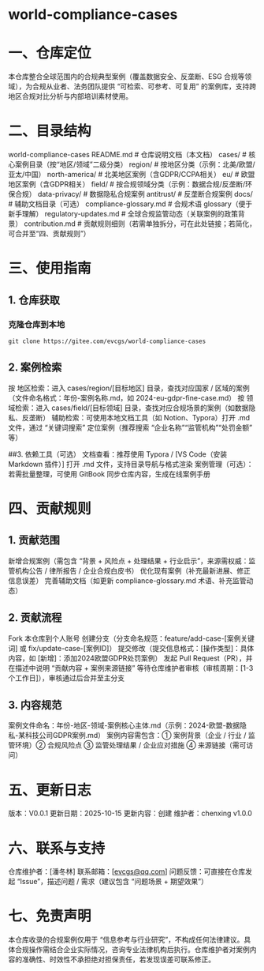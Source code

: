 # world-compliance-cases

# 一、仓库定位
本仓库整合全球范围内的合规典型案例（覆盖数据安全、反垄断、ESG 合规等领域），为合规从业者、法务团队提供 “可检索、可参考、可复用” 的案例库，支持跨地区合规对比分析与内部培训素材使用。

# 二、目录结构
world-compliance-cases
README.md               # 仓库说明文档（本文档）
cases/                  # 核心案例目录（按“地区/领域”二级分类）
  region/               # 按地区分类（示例：北美/欧盟/亚太/中国）
  north-america/        # 北美地区案例（含GDPR/CCPA相关）
  eu/                   # 欧盟地区案例（含GDPR相关）
  field/                # 按合规领域分类（示例：数据合规/反垄断/环保合规）
    data-privacy/       # 数据隐私合规案例
    antitrust/          # 反垄断合规案例
docs/                   # 辅助文档目录（可选）
compliance-glossary.md  # 合规术语 glossary（便于新手理解）
regulatory-updates.md   # 全球合规监管动态（关联案例的政策背景）
contribution.md         # 贡献规则细则（若需单独拆分，可在此处链接；若简化，可合并至“四、贡献规则”）


# 三、使用指南
## 1. 仓库获取
### 克隆仓库到本地

```
git clone https://gitee.com/evcgs/world-compliance-cases
```


## 2. 案例检索
按 地区检索：进入 cases/region/[目标地区] 目录，查找对应国家 / 区域的案例（文件命名格式：年份-案例名称.md，如 2024-eu-gdpr-fine-case.md）
按 领域检索：进入 cases/field/[目标领域] 目录，查找对应合规场景的案例（如数据隐私、反垄断）
辅助检索：可使用本地文档工具（如 Notion、Typora）打开 .md 文件，通过 “关键词搜索” 定位案例（推荐搜索 “企业名称”“监管机构”“处罚金额” 等）

##3. 依赖工具（可选）
文档查看：推荐使用 Typora / [VS Code（安装 Markdown 插件）] 打开 .md 文件，支持目录导航与格式渲染
案例管理（可选）：若需批量整理，可使用 GitBook 同步仓库内容，生成在线案例手册

# 四、贡献规则

## 1. 贡献范围
新增合规案例（需包含 “背景 + 风险点 + 处理结果 + 行业启示”，来源需权威：监管机构公告 / 律所报告 / 企业合规白皮书）
优化现有案例（补充最新进展、修正信息误差）
完善辅助文档（如更新 compliance-glossary.md 术语、补充监管动态）

## 2. 贡献流程
Fork 本仓库到个人账号
创建分支（分支命名规范：feature/add-case-[案例关键词] 或 fix/update-case-[案例ID]）
提交修改（提交信息格式：[操作类型]：具体内容，如 [新增]：添加2024欧盟GDPR处罚案例）
发起 Pull Request（PR），并在描述中说明 “贡献内容 + 案例来源链接”
等待仓库维护者审核（审核周期：[1-3 个工作日]），审核通过后合并至主分支

## 3. 内容规范
案例文件命名：年份-地区-领域-案例核心主体.md（示例：2024-欧盟-数据隐私-某科技公司GDPR案例.md）
案例内容需包含：① 案例背景（企业 / 行业 / 监管环境）② 合规风险点 ③ 监管处理结果 / 企业应对措施 ④ 来源链接（需可访问）

# 五、更新日志
版本：V0.0.1
更新日期：2025-10-15
更新内容：创建
维护者：chenxing
v1.0.0

# 六、联系与支持
仓库维护者：[潘冬林]
联系邮箱：[evcgs@qq.com]
问题反馈：可直接在仓库发起 “Issue”，描述问题 / 需求（建议包含 “问题场景 + 期望效果”）

# 七、免责声明
本仓库收录的合规案例仅用于 “信息参考与行业研究”，不构成任何法律建议。具体合规操作需结合企业实际情况，咨询专业法律机构后执行。仓库维护者对案例内容的准确性、时效性不承担绝对担保责任，若发现误差可联系修正。
